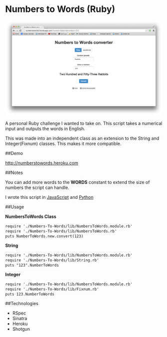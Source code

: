 # Numbers to Words (Ruby)

![](Numbers-To-Words-Screenshot.png?raw=true)

A personal Ruby challenge I wanted to take on. This script takes a numerical input and outputs the words in English.

This was made into an independent class as an extension to the String and Integer(Fixnum) classes. This makes it more compatible.

##Demo

http://numberstowords.heroku.com

##Notes

You can add more words to the **WORDS** constant to extend the size of numbers the script can handle.

I wrote this script in [JavaScript](https://github.com/muhanad40/Numbers-To-Words-JS) and [Python](https://github.com/muhanad40/Numbers-To-Words-Python)

##Usage

**NumbersToWords Class**

    require './Numbers-To-Words/lib/NumbersToWords.module.rb'
    require './Numbers-To-Words/lib/NumbersToWords.rb'
    puts NumberToWords.new.convert(123)

**String**

    require './Numbers-To-Words/lib/NumbersToWords.module.rb'
    require './Numbers-To-Words/lib/String.rb'
    puts "123".NumberToWords

**Integer**

    require './Numbers-To-Words/lib/NumbersToWords.module.rb'
    require './Numbers-To-Words/lib/Fixnum.rb'
    puts 123.NumberToWords

##Technologies

- RSpec
- Sinatra
- Heroku
- Shotgun
